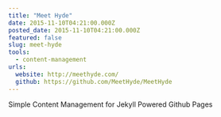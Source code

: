 ```yaml
---
title: "Meet Hyde"
date: 2015-11-10T04:21:00.000Z
posted_date: 2015-11-10T04:21:00.000Z
featured: false
slug: meet-hyde
tools: 
  - content-management
urls:
  website: http://meethyde.com/
  github: https://github.com/MeetHyde/MeetHyde
---
```

Simple Content Management for Jekyll Powered Github Pages




